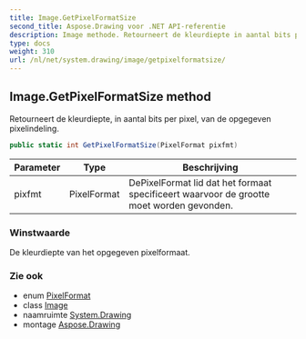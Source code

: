 ```yaml
---
title: Image.GetPixelFormatSize
second_title: Aspose.Drawing voor .NET API-referentie
description: Image methode. Retourneert de kleurdiepte in aantal bits per pixel van de opgegeven pixelindeling.
type: docs
weight: 310
url: /nl/net/system.drawing/image/getpixelformatsize/
---
```

## Image.GetPixelFormatSize method

Retourneert de kleurdiepte, in aantal bits per pixel, van de opgegeven pixelindeling.

```csharp
public static int GetPixelFormatSize(PixelFormat pixfmt)
```

| Parameter | Type | Beschrijving |
| --- | --- | --- |
| pixfmt | PixelFormat | DePixelFormat lid dat het formaat specificeert waarvoor de grootte moet worden gevonden. |

### Winstwaarde

De kleurdiepte van het opgegeven pixelformaat.

### Zie ook

* enum [PixelFormat](../../../system.drawing.imaging/pixelformat/)
* class [Image](../)
* naamruimte [System.Drawing](../../image/)
* montage [Aspose.Drawing](../../../)


